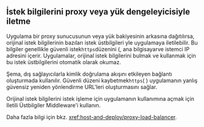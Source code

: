 ## <a name="forward-request-information-with-a-proxy-or-load-balancer"></a>İstek bilgilerini proxy veya yük dengeleyicisiyle iletme

Uygulama bir proxy sunucusunun veya yük bakiyesinin arkasına dağıtılırsa, orijinal istek bilgilerinin bazıları istek üstbilgileri yle uygulamaya iletilebilir. Bu bilgiler genellikle güvenli istek`https`düzenini (, ana bilgisayarve istemci IP adresini içerir. Uygulamalar, orijinal istek bilgilerini bulmak ve kullanmak için bu istek üstbilgilerini otomatik olarak okumaz.

Şema, dış sağlayıcılarla kimlik doğrulama akışını etkileyen bağlantı oluşturmada kullanılır. Güvenli düzeni kaybetmek`https`( ) uygulamanın yanlış güvensiz yeniden yönlendirme URL'leri oluşturmasını sağlar.

Orijinal istek bilgilerini istek işleme için uygulamanın kullanımına açmak için Iletili Üstbilgiler Middleware'i kullanın.

Daha fazla bilgi için bkz. <xref:host-and-deploy/proxy-load-balancer>.
